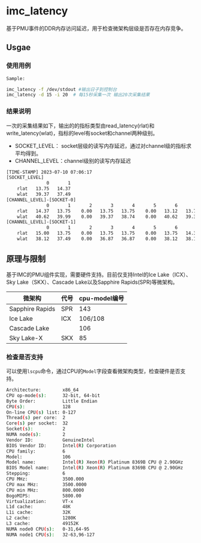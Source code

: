 # imc_latency

基于PMU事件的DDR内存访问延迟，用于检查微架构层级是否存在内存竞争。

## Usgae

### 使用用例

```bash
Sample:

imc_latency -f /dev/stdout #输出日子到控制台
imc_latency -d 15 -i 20  # 每15秒采集一次 输出20次采集结果
```

### 结果说明

一次的采集结果如下，输出的的指标类型由read_latency(rlat)和write_latency(wlat)，指标的level有socket和channel两种级别。

- SOCKET_LEVEL： socket层级的读写内存延迟，通过对channel级的指标求平均得到。
- CHANNEL_LEVEL：channel级别的读写内存延迟
  
```bash
[TIME-STAMP] 2023-07-10 07:06:17
[SOCKET_LEVEL]
               0       1
    rlat   13.75   14.37
    wlat   39.37   37.49
[CHANNEL_LEVEL]-[SOCKET-0]
               0       1       2       3       4       5       6       7       8       9      10      11
    rlat   14.37   13.75    0.00   13.75   13.75    0.00   13.12   13.75    0.00   14.37   13.75    0.00
    wlat   40.62   39.99    0.00   39.37   38.74    0.00   40.62   39.37    0.00   39.99   38.74    0.00
[CHANNEL_LEVEL]-[SOCKET-1]
               0       1       2       3       4       5       6       7       8       9      10      11
    rlat   15.00   13.75    0.00   13.75   13.75    0.00   13.75   14.37    0.00   14.37   14.37    0.00
    wlat   38.12   37.49    0.00   36.87   36.87    0.00   38.12   38.12    0.00   38.12   37.49    0.00
```

## 原理与限制

基于IMC的PMU组件实现，需要硬件支持。目前仅支持Intel的Ice Lake（ICX）、Sky Lake（SKX）、Cascade Lake以及Sapphire Rapids(SPR)等微架构。

| 微架构          | 代号 | cpu-model编号 |
| --------------- | ---- | ------------- |
| Sapphire Rapids | SPR  | 143           |
| Ice Lake        | ICX  | 106/108       |
| Cascade Lake    |      | 106           |
| Sky Lake-X      | SKX  | 85            |

### 检查是否支持

可以使用`lscpu`命令，通过CPU的`Model`字段查看微架构类型，检查硬件是否支持。

```bash
Architecture:        x86_64
CPU op-mode(s):      32-bit, 64-bit
Byte Order:          Little Endian
CPU(s):              128
On-line CPU(s) list: 0-127
Thread(s) per core:  2
Core(s) per socket:  32
Socket(s):           2
NUMA node(s):        2
Vendor ID:           GenuineIntel
BIOS Vendor ID:      Intel(R) Corporation
CPU family:          6
Model:               106
Model name:          Intel(R) Xeon(R) Platinum 8369B CPU @ 2.90GHz
BIOS Model name:     Intel(R) Xeon(R) Platinum 8369B CPU @ 2.90GHz
Stepping:            6
CPU MHz:             3500.000
CPU max MHz:         3500.0000
CPU min MHz:         800.0000
BogoMIPS:            5800.00
Virtualization:      VT-x
L1d cache:           48K
L1i cache:           32K
L2 cache:            1280K
L3 cache:            49152K
NUMA node0 CPU(s):   0-31,64-95
NUMA node1 CPU(s):   32-63,96-127
```
